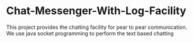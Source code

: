 # Chat-Messenger-With-Log-Facility
This project provides the chatting facility for pear to pear communication. We use java socket programming to perform the text based chatting
